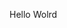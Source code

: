 Hello Wolrd






































































































































































































































































































































































































































































































































































































































































































































































































































































































































































































































































































































































































































































































































































































































































































































































































































































































































